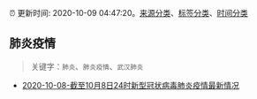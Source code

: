 :alarm_clock: 更新时间: 2020-10-09 04:47:20。[来源分类](../README.md)、[标签分类](../TAGS.md)、[时间分类](../TIMELINE.md)

## 肺炎疫情


> 关键字：`肺炎`、`肺炎疫情`、`武汉肺炎`



- [2020-10-08-截至10月8日24时新型冠状病毒肺炎疫情最新情况](http://www.nhc.gov.cn/xcs/yqtb/202010/2fbce5a9836d4b09a89a0d85a2e05ac2.shtml) 